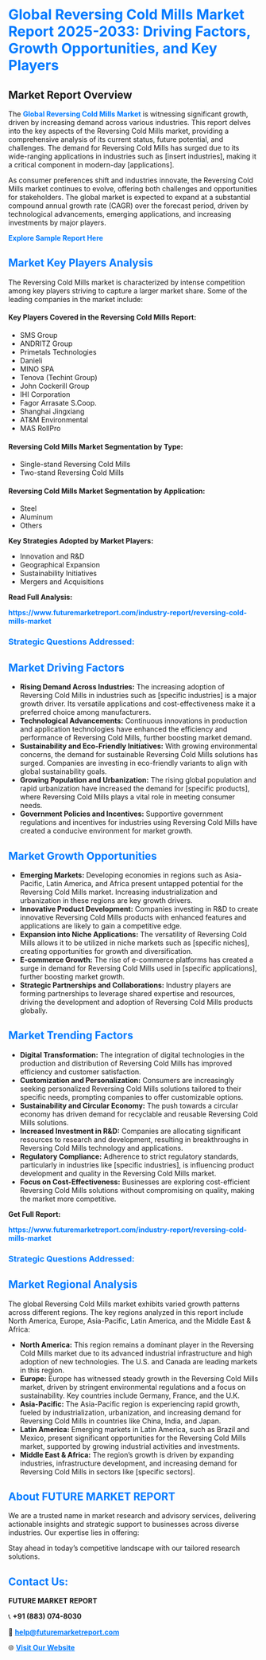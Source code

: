 <h1 style="color: #007BFF;">Global Reversing Cold Mills Market Report 2025-2033: Driving Factors, Growth Opportunities, and Key Players</h1>

<section id="overview">
<h2>Market Report Overview</h2>
<p>The <a href="https://www.futuremarketreport.com/industry-report/reversing-cold-mills-market" style="color: #007BFF; text-decoration: none;"><strong>Global Reversing Cold Mills Market</strong></a> is witnessing significant growth, driven by increasing demand across various industries. This report delves into the key aspects of the Reversing Cold Mills market, providing a comprehensive analysis of its current status, future potential, and challenges. The demand for Reversing Cold Mills has surged due to its wide-ranging applications in industries such as [insert industries], making it a critical component in modern-day [applications].</p>
<p>As consumer preferences shift and industries innovate, the Reversing Cold Mills market continues to evolve, offering both challenges and opportunities for stakeholders. The global market is expected to expand at a substantial compound annual growth rate (CAGR) over the forecast period, driven by technological advancements, emerging applications, and increasing investments by major players.</p>
</section>

<section id="overview">
<p><a href="https://www.futuremarketreport.com/request-sample/reportId=28552" style="color: #007BFF; text-decoration: none;"><strong>Explore Sample Report Here</strong></a></p>
</section>

<section id="key-players">
<h2 style="color: #007BFF;">Market Key Players Analysis</h2>
<p>The Reversing Cold Mills market is characterized by intense competition among key players striving to capture a larger market share. Some of the leading companies in the market include:</p>
<h4>Key Players Covered in the Reversing Cold Mills Report:</h4>
<ul><li>SMS Group</li><li>ANDRITZ Group</li><li>Primetals Technologies</li><li>Danieli</li><li>MINO SPA</li><li>Tenova (Techint Group)</li><li>John Cockerill Group</li><li>IHI Corporation</li><li>Fagor Arrasate S.Coop.</li><li>Shanghai Jingxiang</li><li>AT&amp;M Environmental</li><li>MAS RollPro</li></ul>
<h4>Reversing Cold Mills Market Segmentation by Type:</h4>
<ul><li>Single-stand Reversing Cold Mills</li><li>Two-stand Reversing Cold Mills</li></ul>

<h4>Reversing Cold Mills Market Segmentation by Application:</h4>
<ul><li>Steel</li><li>Aluminum</li><li>Others</li></ul>
<p><strong>Key Strategies Adopted by Market Players:</strong></p>
<ul>
<li>Innovation and R&D</li>
<li>Geographical Expansion</li>
<li>Sustainability Initiatives</li>
<li>Mergers and Acquisitions</li>
</ul>
</section>

<section>
<p><strong>Read Full Analysis: </strong></p><a href="https://www.futuremarketreport.com/industry-report/reversing-cold-mills-market" style="color: #007BFF; text-decoration: none;"><strong>https://www.futuremarketreport.com/industry-report/reversing-cold-mills-market</strong></a>
<h3 style="color: #007BFF;">Strategic Questions Addressed:</h3>
</section>

<section id="driving-factors">
<h2 style="color: #007BFF;">Market Driving Factors</h2>
<ul>
<li><strong>Rising Demand Across Industries:</strong> The increasing adoption of Reversing Cold Mills in industries such as [specific industries] is a major growth driver. Its versatile applications and cost-effectiveness make it a preferred choice among manufacturers.</li>
<li><strong>Technological Advancements:</strong> Continuous innovations in production and application technologies have enhanced the efficiency and performance of Reversing Cold Mills, further boosting market demand.</li>
<li><strong>Sustainability and Eco-Friendly Initiatives:</strong> With growing environmental concerns, the demand for sustainable Reversing Cold Mills solutions has surged. Companies are investing in eco-friendly variants to align with global sustainability goals.</li>
<li><strong>Growing Population and Urbanization:</strong> The rising global population and rapid urbanization have increased the demand for [specific products], where Reversing Cold Mills plays a vital role in meeting consumer needs.</li>
<li><strong>Government Policies and Incentives:</strong> Supportive government regulations and incentives for industries using Reversing Cold Mills have created a conducive environment for market growth.</li>
</ul>
</section>

<section id="growth-opportunities">
<h2 style="color: #007BFF;">Market Growth Opportunities</h2>
<ul>
<li><strong>Emerging Markets:</strong> Developing economies in regions such as Asia-Pacific, Latin America, and Africa present untapped potential for the Reversing Cold Mills market. Increasing industrialization and urbanization in these regions are key growth drivers.</li>
<li><strong>Innovative Product Development:</strong> Companies investing in R&D to create innovative Reversing Cold Mills products with enhanced features and applications are likely to gain a competitive edge.</li>
<li><strong>Expansion into Niche Applications:</strong> The versatility of Reversing Cold Mills allows it to be utilized in niche markets such as [specific niches], creating opportunities for growth and diversification.</li>
<li><strong>E-commerce Growth:</strong> The rise of e-commerce platforms has created a surge in demand for Reversing Cold Mills used in [specific applications], further boosting market growth.</li>
<li><strong>Strategic Partnerships and Collaborations:</strong> Industry players are forming partnerships to leverage shared expertise and resources, driving the development and adoption of Reversing Cold Mills products globally.</li>
</ul>
</section>

<section id="trending-factors">
<h2 style="color: #007BFF;">Market Trending Factors</h2>
<ul>
<li><strong>Digital Transformation:</strong> The integration of digital technologies in the production and distribution of Reversing Cold Mills has improved efficiency and customer satisfaction.</li>
<li><strong>Customization and Personalization:</strong> Consumers are increasingly seeking personalized Reversing Cold Mills solutions tailored to their specific needs, prompting companies to offer customizable options.</li>
<li><strong>Sustainability and Circular Economy:</strong> The push towards a circular economy has driven demand for recyclable and reusable Reversing Cold Mills solutions.</li>
<li><strong>Increased Investment in R&D:</strong> Companies are allocating significant resources to research and development, resulting in breakthroughs in Reversing Cold Mills technology and applications.</li>
<li><strong>Regulatory Compliance:</strong> Adherence to strict regulatory standards, particularly in industries like [specific industries], is influencing product development and quality in the Reversing Cold Mills market.</li>
<li><strong>Focus on Cost-Effectiveness:</strong> Businesses are exploring cost-efficient Reversing Cold Mills solutions without compromising on quality, making the market more competitive.</li>
</ul>
</section>

<section>
<p><strong>Get Full Report: </strong></p><a href="https://www.futuremarketreport.com/industry-report/reversing-cold-mills-market" style="color: #007BFF; text-decoration: none;"><strong>https://www.futuremarketreport.com/industry-report/reversing-cold-mills-market</strong></a>
<h3 style="color: #007BFF;">Strategic Questions Addressed:</h3>
</section>


<section id="regional-analysis">
<h2 style="color: #007BFF;">Market Regional Analysis</h2>
<p>The global Reversing Cold Mills market exhibits varied growth patterns across different regions. The key regions analyzed in this report include North America, Europe, Asia-Pacific, Latin America, and the Middle East & Africa:</p>
<ul>
<li><strong>North America:</strong> This region remains a dominant player in the Reversing Cold Mills market due to its advanced industrial infrastructure and high adoption of new technologies. The U.S. and Canada are leading markets in this region.</li>
<li><strong>Europe:</strong> Europe has witnessed steady growth in the Reversing Cold Mills market, driven by stringent environmental regulations and a focus on sustainability. Key countries include Germany, France, and the U.K.</li>
<li><strong>Asia-Pacific:</strong> The Asia-Pacific region is experiencing rapid growth, fueled by industrialization, urbanization, and increasing demand for Reversing Cold Mills in countries like China, India, and Japan.</li>
<li><strong>Latin America:</strong> Emerging markets in Latin America, such as Brazil and Mexico, present significant opportunities for the Reversing Cold Mills market, supported by growing industrial activities and investments.</li>
<li><strong>Middle East & Africa:</strong> The region’s growth is driven by expanding industries, infrastructure development, and increasing demand for Reversing Cold Mills in sectors like [specific sectors].</li>
</ul>
</section>

<footer>
<h2 style="color: #007BFF;">About FUTURE MARKET REPORT</h2>
<p>We are a trusted name in market research and advisory services, delivering actionable insights and strategic support to businesses across diverse industries. Our expertise lies in offering:</p>

<p>Stay ahead in today’s competitive landscape with our tailored research solutions.</p>

<h2 style="color: #007BFF;">Contact Us:</h2>
<p><strong>FUTURE MARKET REPORT</strong></p>
<p>📞 <strong>+91 (883) 074-8030</strong></p>
<p>📧 <strong><a href="mailto:help@futuremarketreport.com" style="color: #007BFF;">help@futuremarketreport.com</a></strong></p>
<p>🌐 <strong><a href="https://www.futuremarketreport.com/" style="color: #007BFF;">Visit Our Website</a></strong></p>
</footer>